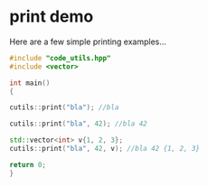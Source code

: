 # print demo 

Here are a few simple printing examples...

```c++
#include "code_utils.hpp"
#include <vector>

int main()
{

cutils::print("bla"); //bla

cutils::print("bla", 42); //bla 42

std::vector<int> v{1, 2, 3};
cutils::print("bla", 42, v); //bla 42 {1, 2, 3}

return 0;
}
```